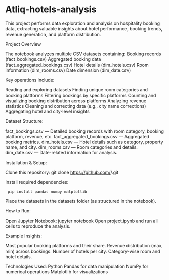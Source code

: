 # Atliq-hotels-analysis  
This project performs data exploration and analysis on hospitality booking data, extracting valuable insights about hotel performance, booking trends, revenue generation, and platform distribution.

Project Overview

The notebook analyzes multiple CSV datasets containing:
Booking records (fact_bookings.csv)
Aggregated booking data (fact_aggregated_bookings.csv)
Hotel details (dim_hotels.csv)
Room information (dim_rooms.csv)
Date dimension (dim_date.csv)

Key operations include:

Reading and exploring datasets
Finding unique room categories and booking platforms
Filtering bookings by specific platforms
Counting and visualizing booking distribution across platforms
Analyzing revenue statistics
Cleaning and correcting data (e.g., city name corrections)
Aggregating hotel and city-level insights

Dataset Structure:

fact_bookings.csv — Detailed booking records with room category, booking platform, revenue, etc.
fact_aggregated_bookings.csv — Aggregated booking metrics.
dim_hotels.csv — Hotel details such as category, property name, and city.
dim_rooms.csv — Room categories and details.
dim_date.csv — Date-related information for analysis.

Installation & Setup:

Clone this repository:
     git clone https://github.com/<your-username>/<repo-name>.git

Install required dependencies:

     pip install pandas numpy matplotlib
Place the datasets in the datasets folder (as structured in the notebook).

How to Run:

Open Jupyter Notebook:
    jupyter notebook
Open project.ipynb and run all cells to reproduce the analysis.

Example Insights:

Most popular booking platforms and their share.
Revenue distribution (max, min) across bookings.
Number of hotels per city.
Category-wise room and hotel details.

Technologies Used:
Python
Pandas for data manipulation
NumPy for numerical operations
Matplotlib for visualizations

